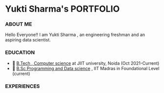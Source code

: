 # Yukti Sharma's PORTFOLIO 
### ABOUT ME 
Hello Everyone!! I am Yukti Sharma , an engineering freshman and an aspiring data scientist. 

### EDUCATION 

- 📕 [B.Tech , Computer science](https://www.jiit.ac.in/computer-science-it) at JIIT university, Noida (Oct 2021-Current)
- 📘 [B.Sc Programming and Data science](https://onlinedegree.iitm.ac.in) , IIT Madras in Foundational Level (current) 

### EXPERIENCES 
